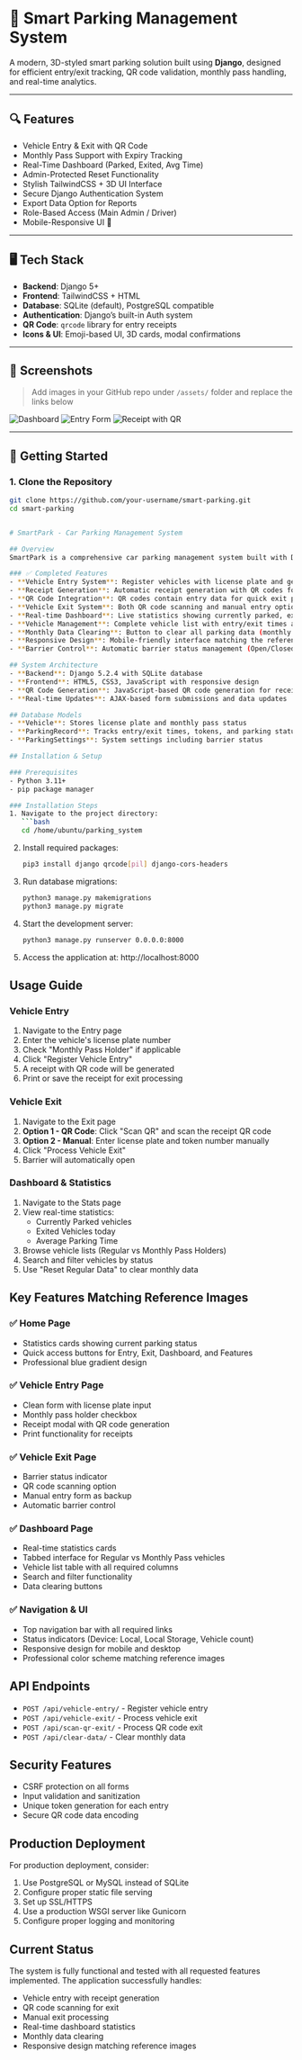 # 🚗 Smart Parking Management System

A modern, 3D-styled smart parking solution built using **Django**, designed for efficient entry/exit tracking, QR code validation, monthly pass handling, and real-time analytics.

---

## 🔍 Features

- Vehicle Entry & Exit with QR Code
- Monthly Pass Support with Expiry Tracking
- Real-Time Dashboard (Parked, Exited, Avg Time)
- Admin-Protected Reset Functionality
- Stylish TailwindCSS + 3D UI Interface
- Secure Django Authentication System
- Export Data Option for Reports
- Role-Based Access (Main Admin / Driver)
- Mobile-Responsive UI 📱

---

## 🖥️ Tech Stack

- **Backend**: Django 5+
- **Frontend**: TailwindCSS + HTML
- **Database**: SQLite (default), PostgreSQL compatible
- **Authentication**: Django’s built-in Auth system
- **QR Code**: `qrcode` library for entry receipts
- **Icons & UI**: Emoji-based UI, 3D cards, modal confirmations

---

## 📸 Screenshots

> Add images in your GitHub repo under `/assets/` folder and replace the links below

![Dashboard](assets/dashboard.png)
![Entry Form](assets/entry_form.png)
![Receipt with QR](assets/entry_receipt.png)

---

## 🚀 Getting Started

### 1. Clone the Repository

```bash
git clone https://github.com/your-username/smart-parking.git
cd smart-parking


# SmartPark - Car Parking Management System

## Overview
SmartPark is a comprehensive car parking management system built with Django that provides all the features requested:

### ✅ Completed Features
- **Vehicle Entry System**: Register vehicles with license plate and generate unique tokens
- **Receipt Generation**: Automatic receipt generation with QR codes for each entry
- **QR Code Integration**: QR codes contain entry data for quick exit processing
- **Vehicle Exit System**: Both QR code scanning and manual entry options
- **Real-time Dashboard**: Live statistics showing currently parked, exited vehicles, and average parking time
- **Vehicle Management**: Complete vehicle list with entry/exit times and status tracking
- **Monthly Data Clearing**: Button to clear all parking data (monthly reset functionality)
- **Responsive Design**: Mobile-friendly interface matching the reference design
- **Barrier Control**: Automatic barrier status management (Open/Closed)

## System Architecture
- **Backend**: Django 5.2.4 with SQLite database
- **Frontend**: HTML5, CSS3, JavaScript with responsive design
- **QR Code Generation**: JavaScript-based QR code generation for receipts
- **Real-time Updates**: AJAX-based form submissions and data updates

## Database Models
- **Vehicle**: Stores license plate and monthly pass status
- **ParkingRecord**: Tracks entry/exit times, tokens, and parking status
- **ParkingSettings**: System settings including barrier status

## Installation & Setup

### Prerequisites
- Python 3.11+
- pip package manager

### Installation Steps
1. Navigate to the project directory:
   ```bash
   cd /home/ubuntu/parking_system
   ```

2. Install required packages:
   ```bash
   pip3 install django qrcode[pil] django-cors-headers
   ```

3. Run database migrations:
   ```bash
   python3 manage.py makemigrations
   python3 manage.py migrate
   ```

4. Start the development server:
   ```bash
   python3 manage.py runserver 0.0.0.0:8000
   ```

5. Access the application at: http://localhost:8000

## Usage Guide

### Vehicle Entry
1. Navigate to the Entry page
2. Enter the vehicle's license plate number
3. Check "Monthly Pass Holder" if applicable
4. Click "Register Vehicle Entry"
5. A receipt with QR code will be generated
6. Print or save the receipt for exit processing

### Vehicle Exit
1. Navigate to the Exit page
2. **Option 1 - QR Code**: Click "Scan QR" and scan the receipt QR code
3. **Option 2 - Manual**: Enter license plate and token number manually
4. Click "Process Vehicle Exit"
5. Barrier will automatically open

### Dashboard & Statistics
1. Navigate to the Stats page
2. View real-time statistics:
   - Currently Parked vehicles
   - Exited Vehicles today
   - Average Parking Time
3. Browse vehicle lists (Regular vs Monthly Pass Holders)
4. Search and filter vehicles by status
5. Use "Reset Regular Data" to clear monthly data

## Key Features Matching Reference Images

### ✅ Home Page
- Statistics cards showing current parking status
- Quick access buttons for Entry, Exit, Dashboard, and Features
- Professional blue gradient design

### ✅ Vehicle Entry Page
- Clean form with license plate input
- Monthly pass holder checkbox
- Receipt modal with QR code generation
- Print functionality for receipts

### ✅ Vehicle Exit Page
- Barrier status indicator
- QR code scanning option
- Manual entry form as backup
- Automatic barrier control

### ✅ Dashboard Page
- Real-time statistics cards
- Tabbed interface for Regular vs Monthly Pass vehicles
- Vehicle list table with all required columns
- Search and filter functionality
- Data clearing buttons

### ✅ Navigation & UI
- Top navigation bar with all required links
- Status indicators (Device: Local, Local Storage, Vehicle count)
- Responsive design for mobile and desktop
- Professional color scheme matching reference images

## API Endpoints
- `POST /api/vehicle-entry/` - Register vehicle entry
- `POST /api/vehicle-exit/` - Process vehicle exit
- `POST /api/scan-qr-exit/` - Process QR code exit
- `POST /api/clear-data/` - Clear monthly data

## Security Features
- CSRF protection on all forms
- Input validation and sanitization
- Unique token generation for each entry
- Secure QR code data encoding

## Production Deployment
For production deployment, consider:
1. Use PostgreSQL or MySQL instead of SQLite
2. Configure proper static file serving
3. Set up SSL/HTTPS
4. Use a production WSGI server like Gunicorn
5. Configure proper logging and monitoring

## Current Status
The system is fully functional and tested with all requested features implemented. The application successfully handles:
- Vehicle entry with receipt generation
- QR code scanning for exit
- Manual exit processing
- Real-time dashboard statistics
- Monthly data clearing
- Responsive design matching reference images

